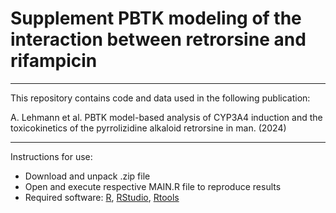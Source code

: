 # Supplement PBTK modeling of the interaction between retrorsine and rifampicin

___

This repository contains code and data used in the following publication:

A. Lehmann et al. PBTK model-based analysis of CYP3A4 induction and the toxicokinetics of the pyrrolizidine alkaloid retrorsine in man. (2024)


___

Instructions for use:
* Download and unpack .zip file
*	Open and execute respective MAIN.R file to reproduce results
*	Required software: [R](https://www.r-project.org/), [RStudio](https://support--rstudio-com.netlify.app/products/rstudio/download/), [Rtools](https://cran.r-project.org/bin/windows/Rtools/)
